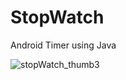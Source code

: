 # StopWatch
Android Timer using Java

![stopWatch_thumb3](https://user-images.githubusercontent.com/72408025/124324866-58674780-db8c-11eb-85dd-380936b2a16b.gif)
